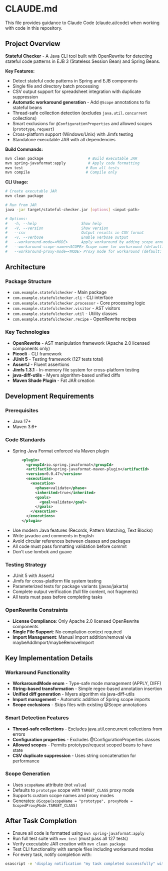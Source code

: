 # CLAUDE.md

This file provides guidance to Claude Code (claude.ai/code) when working with code in this
repository.

## Project Overview

**Stateful Checker** - A Java CLI tool built with OpenRewrite for detecting stateful code patterns in EJB 3 (Stateless Session Bean) and Spring Beans.

**Key Features:**
- Detect stateful code patterns in Spring and EJB components
- Single file and directory batch processing
- CSV output support for spreadsheet integration with duplicate suppression
- **Automatic workaround generation** - Add `@Scope` annotations to fix stateful beans
- Thread-safe collection detection (excludes `java.util.concurrent` collections)
- Smart exclusions for `@ConfigurationProperties` and allowed scopes (`prototype`, `request`)
- Cross-platform support (Windows/Unix) with Jimfs testing
- Standalone executable JAR with all dependencies

**Build Commands:**

```bash
mvn clean package                    # Build executable JAR
mvn spring-javaformat:apply          # Apply code formatting
mvn test                            # Run all tests
mvn compile                         # Compile only
```

**CLI Usage:**
```bash
# Create executable JAR
mvn clean package

# Run from JAR
java -jar target/stateful-checker.jar [options] <input-path>

# Options:
#   -h, --help                    Show help
#   -V, --version                 Show version
#   --csv                         Output results in CSV format
#   -v, --verbose                 Enable verbose output
#   --workaround-mode=<MODE>      Apply workaround by adding scope annotations (apply|diff)
#   --workaround-scope-name=<SCOPE> Scope name for workaround (default: prototype)
#   --workaround-proxy-mode=<MODE> Proxy mode for workaround (default: TARGET_CLASS)
```

## Architecture

### Package Structure
- `com.example.statefulchecker` - Main package
- `com.example.statefulchecker.cli` - CLI interface
- `com.example.statefulchecker.processor` - Core processing logic
- `com.example.statefulchecker.visitor` - AST visitors
- `com.example.statefulchecker.util` - Utility classes
- `com.example.statefulchecker.recipe` - OpenRewrite recipes

### Key Technologies
- **OpenRewrite** - AST manipulation framework (Apache 2.0 licensed components only)
- **Picocli** - CLI framework
- **JUnit 5** - Testing framework (127 tests total)
- **AssertJ** - Fluent assertions
- **Jimfs 1.3.1** - In-memory file system for cross-platform testing
- **java-diff-utils** - Myers algorithm-based unified diffs
- **Maven Shade Plugin** - Fat JAR creation


## Development Requirements

### Prerequisites
- Java 17+
- Maven 3.6+

### Code Standards
- Spring Java Format enforced via Maven plugin
  ```xml
      <plugin>
        <groupId>io.spring.javaformat</groupId>
        <artifactId>spring-javaformat-maven-plugin</artifactId>
        <version>0.0.47</version>
        <executions>
          <execution>
            <phase>validate</phase>
            <inherited>true</inherited>
            <goals>
              <goal>validate</goal>
            </goals>
          </execution>
        </executions>
      </plugin>
  ```
- Use modern Java features (Records, Pattern Matching, Text Blocks)
- Write javadoc and comments in English
- Avoid circular references between classes and packages
- All code must pass formatting validation before commit
- Don't use lombok and guave

### Testing Strategy
- JUnit 5 with AssertJ
- Jimfs for cross-platform file system testing
- Parameterized tests for package variants (javax/jakarta)
- Complete output verification (full file content, not fragments)
- All tests must pass before completing tasks

### OpenRewrite Constraints
- **License Compliance**: Only Apache 2.0 licensed OpenRewrite components
- **Single File Support**: No compilation context required
- **Import Management**: Manual import addition/removal via maybeAddImport/maybeRemoveImport

## Key Implementation Details

### Workaround Functionality
- **WorkaroundMode enum** - Type-safe mode management (APPLY, DIFF)
- **String-based transformation** - Simple regex-based annotation insertion
- **Unified diff generation** - Myers algorithm via java-diff-utils
- **Import management** - Automatic addition of Spring scope imports
- **Scope exclusions** - Skips files with existing @Scope annotations

### Smart Detection Features
- **Thread-safe collections** - Excludes java.util.concurrent collections from errors
- **Configuration properties** - Excludes @ConfigurationProperties classes
- **Allowed scopes** - Permits prototype/request scoped beans to have state
- **CSV duplicate suppression** - Uses string concatenation for performance

### Scope Generation
- Uses `scopeName` attribute (not `value`)
- Defaults to `prototype` scope with `TARGET_CLASS` proxy mode  
- Supports custom scope names and proxy modes
- Generates: `@Scope(scopeName = "prototype", proxyMode = ScopedProxyMode.TARGET_CLASS)`

## After Task Completion

- Ensure all code is formatted using `mvn spring-javaformat:apply`
- Run full test suite with `mvn test` (must pass all 127 tests)
- Verify executable JAR creation with `mvn clean package`
- Test CLI functionality with sample files including workaround modes
- For every task, notify completion with:

```bash
osascript -e 'display notification "my task completed successfully" with title "Development Complete"'
```